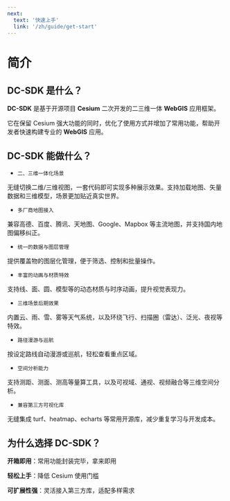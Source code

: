 ```yaml
---
next:
  text: '快速上手'
  link: '/zh/guide/get-start'
---
```


# 简介

## DC-SDK 是什么？

**DC-SDK** 是基于开源项目 **Cesium** 二次开发的二三维一体 **WebGIS** 应用框架。

它在保留 Cesium 强大功能的同时，优化了使用方式并增加了常用功能，帮助开发者快速构建专业的 **WebGIS** 应用。

## DC-SDK 能做什么？

- `二、三维一体化场景`

无缝切换二维/三维视图，一套代码即可实现多种展示效果。支持加载地图、矢量数据和三维模型，场景更加贴近真实世界。

- `多厂商地图接入`

兼容高德、百度、腾讯、天地图、Google、Mapbox 等主流地图，并支持国内地图偏移纠正。

- `统一的数据与图层管理`

提供覆盖物的图层化管理，便于筛选、控制和批量操作。

- `丰富的动画与材质特效`

支持线、面、圆、模型等的动态材质与时序动画，提升视觉表现力。

- `三维场景后期效果`

内置云、雨、雪、雾等天气系统，以及环绕飞行、扫描圈（雷达）、泛光、夜视等特效。

- `路径漫游与巡航`

按设定路线自动漫游或巡航，轻松查看重点区域。

- `空间分析能力`

支持测距、测面、测高等量算工具，以及可视域、通视、视频融合等三维空间分析。

- `兼容第三方可视化库`

无缝集成 turf、heatmap、echarts 等常用开源库，减少重复学习与开发成本。

## 为什么选择 DC-SDK？

**开箱即用**：常用功能封装完毕，拿来即用

**轻松上手**：降低 Cesium 使用门槛

**可扩展性强**：灵活接入第三方库，适配多样需求
